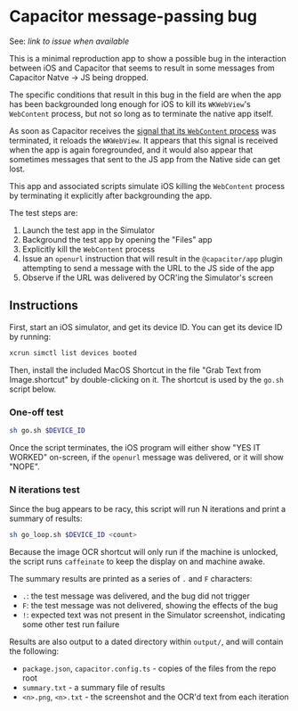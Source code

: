 # Capacitor message-passing bug

See: _link to issue when available_

This is a minimal reproduction app to show a possible bug in the interaction between iOS and Capacitor that seems to result in some messages from Capacitor Natve -> JS being dropped.

The specific conditions that result in this bug in the field are when the app has been backgrounded long enough for iOS to kill its `WKWebView`'s `WebContent` process, but not so long as to terminate the native app itself.

As soon as Capacitor receives the [signal that its `WebContent` process](<https://developer.apple.com/documentation/webkit/wknavigationdelegate/webviewwebcontentprocessdidterminate(_:)>) was terminated, it reloads the `WKWebView`. It appears that this signal is received when the app is again foregrounded, and it would also appear that sometimes messages that sent to the JS app from the Native side can get lost.

This app and associated scripts simulate iOS killing the `WebContent` process by terminating it explicitly after backgrounding the app.

The test steps are:

1. Launch the test app in the Simulator
2. Background the test app by opening the "Files" app
3. Explicitly kill the `WebContent` process
4. Issue an `openurl` instruction that will result in the `@capacitor/app` plugin attempting to send a message with the URL to the JS side of the app
5. Observe if the URL was delivered by OCR'ing the Simulator's screen

## Instructions

First, start an iOS simulator, and get its device ID. You can get its device ID by running:

```sh
xcrun simctl list devices booted
```

Then, install the included MacOS Shortcut in the file "Grab Text from Image.shortcut" by double-clicking on it. The shortcut is used by the `go.sh` script below.

### One-off test

```sh
sh go.sh $DEVICE_ID
```

Once the script terminates, the iOS program will either show "YES IT WORKED" on-screen, if the `openurl` message was delivered, or it will show "NOPE".

### N iterations test

Since the bug appears to be racy, this script will run N iterations and print a summary of results:

```sh
sh go_loop.sh $DEVICE_ID <count>
```

Because the image OCR shortcut will only run if the machine is unlocked, the script runs `caffeinate` to keep the display on and machine awake.

The summary results are printed as a series of `.` and `F` characters:

- `.`: the test message was delivered, and the bug did not trigger
- `F`: the test message was not delivered, showing the effects of the bug
- `!`: expected text was not present in the Simulator screenshot, indicating some other test run failure

Results are also output to a dated directory within `output/`, and will contain the following:

- `package.json`, `capacitor.config.ts` - copies of the files from the repo root
- `summary.txt` - a summary file of results
- `<n>.png`, `<n>.txt` - the screenshot and the OCR'd text from each iteration
